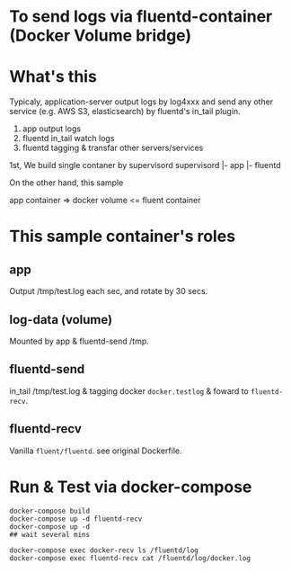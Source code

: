 To send logs via fluentd-container (Docker Volume bridge)
=====

# What's this
Typicaly, application-server output logs by log4xxx and send any other service (e.g. AWS S3, elasticsearch) by fluentd's in_tail plugin.

1. app output logs
2. fluentd in_tail watch logs
3. fluentd tagging & transfar other servers/services

1st, We build single contaner by supervisord
supervisord
   |- app
   |- fluentd

On the other hand, this sample

app container => docker volume  <= fluent container

# This sample container's roles
## app
Output /tmp/test.log each sec, and rotate by 30 secs.

## log-data (volume)
Mounted by app & fluentd-send /tmp.

## fluentd-send
in_tail /tmp/test.log & tagging docker `docker.testlog` & foward to `fluentd-recv`.

## fluentd-recv
Vanilla `fluent/fluentd`. see original Dockerfile.

# Run & Test via docker-compose
```
docker-compose build
docker-compose up -d fluentd-recv
docker-compose up -d
## wait several mins

docker-compose exec docker-recv ls /fluentd/log
docker-compose exec fluentd-recv cat /fluentd/log/docker.log
```
